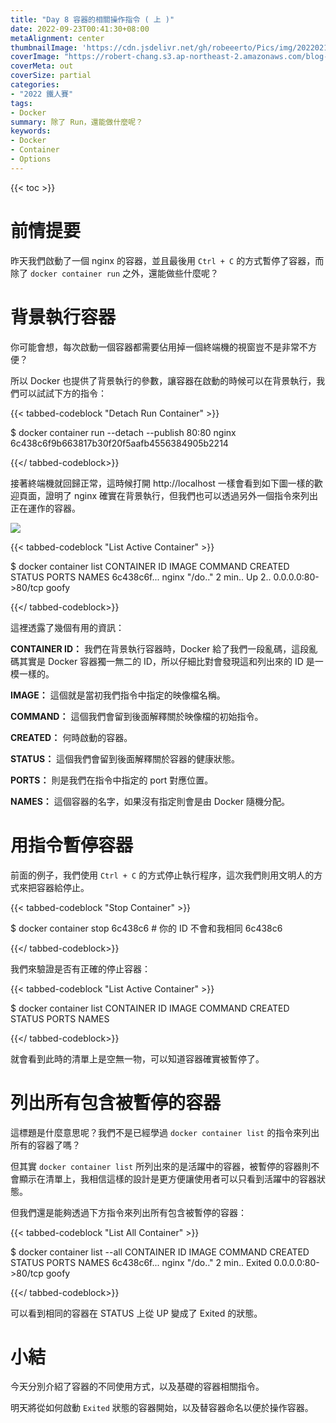 ```yaml
---
title: "Day 8 容器的相關操作指令 ( 上 )"
date: 2022-09-23T00:41:30+08:00
metaAlignment: center
thumbnailImage: 'https://cdn.jsdelivr.net/gh/robeeerto/Pics/img/202202161656501.png'
coverImage: "https://robert-chang.s3.ap-northeast-2.amazonaws.com/blog-images/5dxen.jpg"
coverMeta: out
coverSize: partial
categories:
- "2022 鐵人賽"
tags:
- Docker
summary: 除了 Run，還能做什麼呢？
keywords:
- Docker
- Container
- Options
---
```


{{< toc >}}

# 前情提要

昨天我們啟動了一個 nginx 的容器，並且最後用 `Ctrl + C` 的方式暫停了容器，而除了 `docker container run` 之外，還能做些什麼呢？

# 背景執行容器

你可能會想，每次啟動一個容器都需要佔用掉一個終端機的視窗豈不是非常不方便？

所以 Docker 也提供了背景執行的參數，讓容器在啟動的時候可以在背景執行，我們可以試試下方的指令：

{{< tabbed-codeblock "Detach Run Container" >}}
<!-- tab bash -->
$ docker container run --detach --publish 80:80 nginx
6c438c6f9b663817b30f20f5aafb4556384905b2214
<!-- endtab -->
{{</ tabbed-codeblock>}}

接著終端機就回歸正常，這時候打開 http://localhost 一樣會看到如下圖一樣的歡迎頁面，證明了 nginx 確實在背景執行，但我們也可以透過另外一個指令來列出正在運作的容器。

![](https://robert-chang.s3.ap-northeast-2.amazonaws.com/blog-images/srcjm.png)

{{< tabbed-codeblock "List Active Container" >}}
<!-- tab bash -->
$ docker container list
CONTAINER ID IMAGE COMMAND CREATED STATUS PORTS              NAMES
6c438c6f...  nginx "/do.." 2 min.. Up 2.. 0.0.0.0:80->80/tcp goofy
<!-- endtab -->
{{</ tabbed-codeblock>}}

這裡透露了幾個有用的資訊：

**CONTAINER ID：**
我們在背景執行容器時，Docker 給了我們一段亂碼，這段亂碼其實是 Docker 容器獨一無二的 ID，所以仔細比對會發現這和列出來的 ID 是一模一樣的。

**IMAGE：**
這個就是當初我們指令中指定的映像檔名稱。

**COMMAND：**
這個我們會留到後面解釋關於映像檔的初始指令。

**CREATED：**
何時啟動的容器。

**STATUS：**
這個我們會留到後面解釋關於容器的健康狀態。

**PORTS：**
則是我們在指令中指定的 port 對應位置。

**NAMES：**
這個容器的名字，如果沒有指定則會是由 Docker 隨機分配。

# 用指令暫停容器

前面的例子，我們使用 `Ctrl + C` 的方式停止執行程序，這次我們則用文明人的方式來把容器給停止。

{{< tabbed-codeblock "Stop Container" >}}
<!-- tab bash -->
$ docker container stop 6c438c6 # 你的 ID 不會和我相同
6c438c6
<!-- endtab -->
{{</ tabbed-codeblock>}}

我們來驗證是否有正確的停止容器：

{{< tabbed-codeblock "List Active Container" >}}
<!-- tab bash -->
$ docker container list
CONTAINER ID IMAGE COMMAND CREATED STATUS PORTS NAMES
<!-- endtab -->
{{</ tabbed-codeblock>}}

就會看到此時的清單上是空無一物，可以知道容器確實被暫停了。

# 列出所有包含被暫停的容器

這標題是什麼意思呢？我們不是已經學過 `docker container list` 的指令來列出所有的容器了嗎？

但其實 `docker container list` 所列出來的是活躍中的容器，被暫停的容器則不會顯示在清單上，我相信這樣的設計是更方便讓使用者可以只看到活躍中的容器狀態。

但我們還是能夠透過下方指令來列出所有包含被暫停的容器：

{{< tabbed-codeblock "List All Container" >}}
<!-- tab bash -->
$ docker container list --all
CONTAINER ID IMAGE COMMAND CREATED STATUS PORTS              NAMES
6c438c6f...  nginx "/do.." 2 min.. Exited 0.0.0.0:80->80/tcp goofy
<!-- endtab -->
{{</ tabbed-codeblock>}}

可以看到相同的容器在 STATUS 上從 UP 變成了 Exited 的狀態。

# 小結

今天分別介紹了容器的不同使用方式，以及基礎的容器相關指令。

明天將從如何啟動 `Exited` 狀態的容器開始，以及替容器命名以便於操作容器。